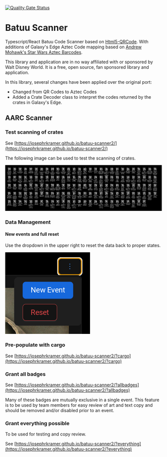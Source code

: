[![Quality Gate Status](https://sonarcloud.io/api/project_badges/measure?project=josephrkramer_batuu-scanner2&metric=alert_status)](https://sonarcloud.io/summary/new_code?id=josephrkramer_batuu-scanner2)

# Batuu Scanner

Typescript/React Batuu Code Scanner based on [Html5-QRCode](https://github.com/mebjas/html5-qrcode). With additions of Galaxy's Edge Aztec Code mapping based on [Andrew Mohawk's Star Wars Aztec Barcodes](https://github.com/AndrewMohawk/StarwarsAztec).

This library and application are in no way affiliated with or sponsored by Walt Disney World. It is a free, open source, fan sponsored library and application.

In this library, several changes have been applied over the original port:

- Changed from QR Codes to Aztec Codes
- Added a Crate Decoder class to interpret the codes returned by the crates in Galaxy's Edge.

## AARC Scanner

### Test scanning of crates

See [https://josephrkramer.github.io/batuu-scanner2/](https://josephrkramer.github.io/batuu-scanner2/)

The following image can be used to test the scanning of crates.

![Single Image of all Barcodes](single_image_of_all_barcodes.png "Single Image of all Barcodes")

### Data Management

#### New events and full reset

Use the dropdown in the upper right to reset the data back to proper states.

![Reset Dropdown Screenshot](reset-screenshot.png "Reset Dropdown Screenshot")

### Pre-populate with cargo

See [https://josephrkramer.github.io/batuu-scanner2/?cargo](https://josephrkramer.github.io/batuu-scanner2/?cargo)

### Grant all badges

See [https://josephrkramer.github.io/batuu-scanner2/?allbadges](https://josephrkramer.github.io/batuu-scanner2/?allbadges)

Many of these badges are mutually exclusive in a single event. This feature is to be used by team members for easy review of art and text copy and should be removed and/or disabled prior to an event.

### Grant everything possible

To be used for testing and copy review.

See [https://josephrkramer.github.io/batuu-scanner2/?everything](https://josephrkramer.github.io/batuu-scanner2/?everything)

